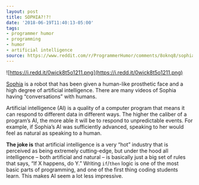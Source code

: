 ```yaml
---
layout: post
title: SOPHIA?!?!
date: '2018-06-19T11:40:13-05:00'
tags:
- programmer humor
- programming
- humor
- artificial intelligence
source: https://www.reddit.com/r/ProgrammerHumor/comments/8oknq8/sophia/
---
```

![https://i.redd.it/0wick8t5o1211.png](https://i.redd.it/0wick8t5o1211.png)

[Sophia](https://en.wikipedia.org/wiki/Sophia_(robot)) is a robot that has been given a human-like prosthetic face and a high degree of artificial intelligence. There are many videos of Sophia having “conversations” with humans.

Artificial intelligence (AI) is a quality of a computer program that means it can respond to different data in different ways. The higher the caliber of a program’s AI, the more able it will be to respond to unpredictable events. For example, if Sophia’s AI was sufficiently advanced, speaking to her would feel as natural as speaking to a human.

**The joke is** that artificial intelligence is a very “hot” industry that is perceived as being extremely cutting-edge, but under the hood all intelligence – both artificial and natural – is basically just a big set of rules that says, “If X happens, do Y.” Writing `if`/`then` logic is one of the most basic parts of programming, and one of the first thing coding students learn. This makes AI seem a lot less impressive.